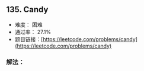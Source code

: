 ## 135. Candy


- 难度： 困难
- 通过率： 27.1%
- 题目链接：[https://leetcode.com/problems/candy](https://leetcode.com/problems/candy)



### 解法：